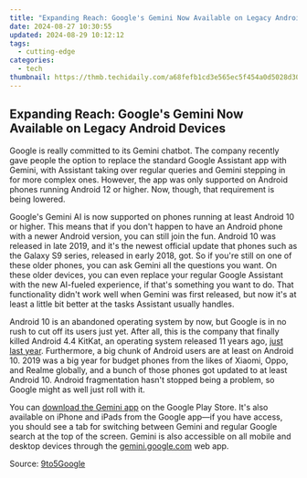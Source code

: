 ```yaml
---
title: "Expanding Reach: Google's Gemini Now Available on Legacy Android Devices"
date: 2024-08-27 10:30:55
updated: 2024-08-29 10:12:12
tags:
  - cutting-edge
categories:
  - tech
thumbnail: https://thmb.techidaily.com/a68fefb1cd3e565ec5f454a0d5028d3000ec7ede8d478967f77735423a6ab539.jpg
---
```


## Expanding Reach: Google's Gemini Now Available on Legacy Android Devices

Google is really committed to its Gemini chatbot. The company recently gave people the option to replace the standard Google Assistant app with Gemini, with Assistant taking over regular queries and Gemini stepping in for more complex ones. However, the app was only supported on Android phones running Android 12 or higher. Now, though, that requirement is being lowered.

 Google's Gemini AI is now supported on phones running at least Android 10 or higher. This means that if you don't happen to have an Android phone with a newer Android version, you can still join the fun. Android 10 was released in late 2019, and it's the newest official update that phones such as the Galaxy S9 series, released in early 2018, got. So if you're still on one of these older phones, you can ask Gemini all the questions you want. On these older devices, you can even replace your regular Google Assistant with the new AI-fueled experience, if that's something you want to do. That functionality didn't work well when Gemini was first released, but now it's at least a little bit better at the tasks Assistant usually handles.

 Android 10 is an abandoned operating system by now, but Google is in no rush to cut off its users just yet. After all, this is the company that finally killed Android 4.4 KitKat, an operating system released 11 years ago, [just last year](https://facebook-video-content.techidaily.com/2024-approved-the-art-of-hashtagging-strategies-for-maximum-impact-on-facebook/). Furthermore, a big chunk of Android users are at least on Android 10\. 2019 was a big year for budget phones from the likes of Xiaomi, Oppo, and Realme globally, and a bunch of those phones got updated to at least Android 10\. Android fragmentation hasn't stopped being a problem, so Google might as well just roll with it.

 You can [download the Gemini app](https://www.anrdoezrs.net/links/3607085/type/dlg/sid/UUhtgUeUpU2002866/https://play.google.com/store/apps/details?id=com.google.android.apps.bard) on the Google Play Store. It's also available on iPhone and iPads from the Google app—if you have access, you should see a tab for switching between Gemini and regular Google search at the top of the screen. Gemini is also accessible on all mobile and desktop devices through the [gemini.google.com](https://gemini.google.com/) web app.

 Source: [9to5Google](https://9to5google.com/2024/04/25/google-gemini-android-10/)

<ins class="adsbygoogle"
     style="display:block"
     data-ad-format="autorelaxed"
     data-ad-client="ca-pub-7571918770474297"
     data-ad-slot="1223367746"></ins>



<ins class="adsbygoogle"
     style="display:block"
     data-ad-client="ca-pub-7571918770474297"
     data-ad-slot="8358498916"
     data-ad-format="auto"
     data-full-width-responsive="true"></ins>
